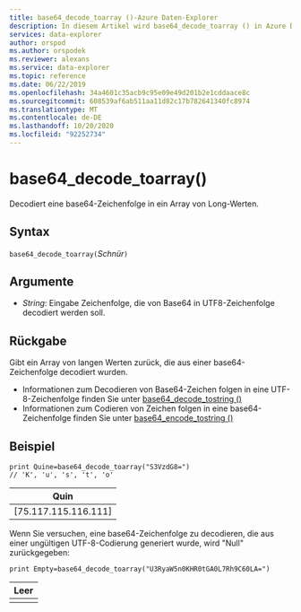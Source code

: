 ```yaml
---
title: base64_decode_toarray ()-Azure Daten-Explorer
description: In diesem Artikel wird base64_decode_toarray () in Azure Daten-Explorer beschrieben.
services: data-explorer
author: orspod
ms.author: orspodek
ms.reviewer: alexans
ms.service: data-explorer
ms.topic: reference
ms.date: 06/22/2019
ms.openlocfilehash: 34a4601c35acb9c95e09e49d201b2e1cddaace8c
ms.sourcegitcommit: 608539af6ab511aa11d82c17b782641340fc8974
ms.translationtype: MT
ms.contentlocale: de-DE
ms.lasthandoff: 10/20/2020
ms.locfileid: "92252734"
---
```

# <a name="base64_decode_toarray"></a>base64_decode_toarray()

Decodiert eine base64-Zeichenfolge in ein Array von Long-Werten.

## <a name="syntax"></a>Syntax

`base64_decode_toarray(`*Schnür*`)`

## <a name="arguments"></a>Argumente

* *String*: Eingabe Zeichenfolge, die von Base64 in UTF8-Zeichenfolge decodiert werden soll.

## <a name="returns"></a>Rückgabe

Gibt ein Array von langen Werten zurück, die aus einer base64-Zeichenfolge decodiert wurden.

* Informationen zum Decodieren von Base64-Zeichen folgen in eine UTF-8-Zeichenfolge finden Sie unter [base64_decode_tostring ()](base64_decode_tostringfunction.md)
* Informationen zum Codieren von Zeichen folgen in eine base64-Zeichenfolge finden Sie unter [base64_encode_tostring ()](base64_encode_tostringfunction.md)

## <a name="example"></a>Beispiel

<!-- csl: https://help.kusto.windows.net:443/Samples -->
```kusto
print Quine=base64_decode_toarray("S3VzdG8=")  
// 'K', 'u', 's', 't', 'o'
```

|Quin|
|-----|
|[75.117.115.116.111]|

Wenn Sie versuchen, eine base64-Zeichenfolge zu decodieren, die aus einer ungültigen UTF-8-Codierung generiert wurde, wird "Null" zurückgegeben:

<!-- csl: https://help.kusto.windows.net:443/Samples -->
```kusto
print Empty=base64_decode_toarray("U3RyaW5n0KHR0tGA0L7Rh9C60LA=")
```

|Leer|
|-----|
||

